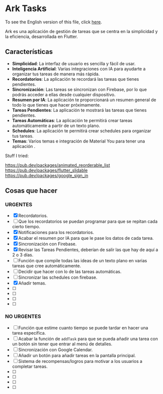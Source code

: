 # Ark Tasks

To see the English version of this file, click [here](README.md).

Ark es una aplicación de gestión de tareas que se centra en la simplicidad y la eficiencia, desarrollada en Flutter.

## Características

- **Simplicidad**: La interfaz de usuario es sencilla y fácil de usar.
- **Inteligencia Artificial**: Varias integraciones con IA para ayudarte a organizar tus tareas de manera más rápida.
- **Recordatorios**: La aplicación te recordará las tareas que tienes pendientes.
- **Sincronización**: Las tareas se sincronizan con Firebase, por lo que podrás acceder a ellas desde cualquier dispositivo.
- **Resumen por IA**: La aplicación te proporcionará un resumen general de todo lo que tienes que hacer próximamente.
- **Tareas Pendientes**: La aplicación te mostrará las tareas que tienes pendientes.
- **Tareas Automáticas**: La aplicación te permitirá crear tareas automáticamente a partir de un texto plano.
- **Schedules**: La aplicación te permitirá crear schedules para organizar tus tareas.
- **Temas**: Varios temas e integración de Material You para tener una aplicación .


Stuff I tried:

https://pub.dev/packages/animated_reorderable_list
https://pub.dev/packages/flutter_slidable
https://pub.dev/packages/google_sign_in




## Cosas que hacer

### URGENTES

- [x] Recordatorios. 
- [ ] Que los recordatorios se puedan programar para que se repitan cada cierto tiempo.
- [x] Notificaciones para los recordatorios.
- [x] Acabar el resumen por IA para que le pase los datos de cada tarea.
- [x] Sincronización con Firebase.
- [x] Revisar las Tareas Pendientes, deberían de salir las que hay de aquí a 2 o 3 días.
- [ ] Función que compile todas las ideas de un texto plano en varias tareas que cree automáticamente.
- [ ] Decidir que hacer con lo de las tareas automáticas.
- [ ] Sincronizar las schedules con firebase.
- [x] Añadir temas.
- [ ] 
- [ ]
- [ ]
- [ ]


### NO URGENTES
- [ ] Función que estime cuanto tiempo se puede tardar en hacer una tarea específica.
- [ ] Acabar la función de `addTask` para que se pueda añadir una tarea con un botón sin tener que entrar al menú de detalles.
- [ ] Sincronización con Google Calendar.
- [ ] Añadir un botón para añadir tareas en la pantalla principal.
- [ ] Sistema de recompensas/logros para motivar a los usuarios a completar tareas.
- [ ] 
- [ ]
- [ ]
- [ ]
